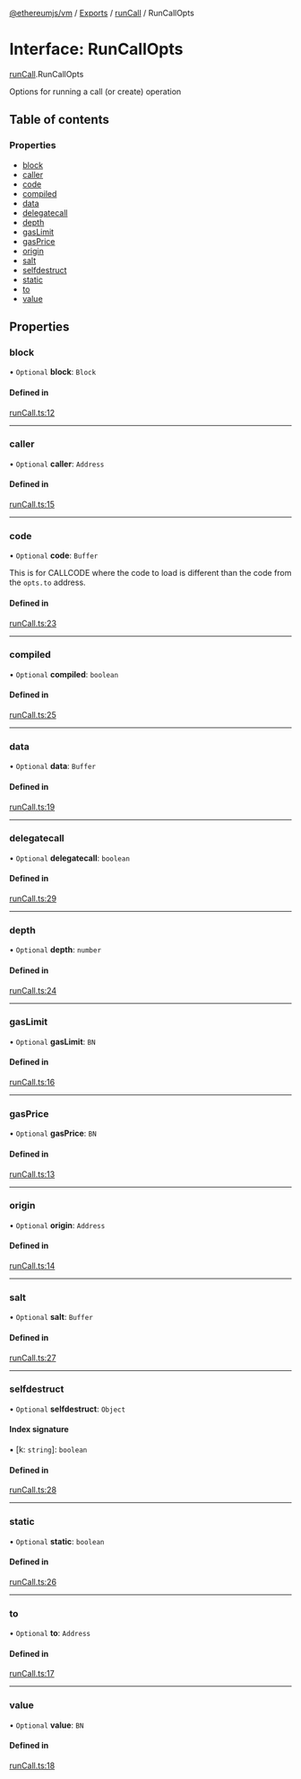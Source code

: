 [@ethereumjs/vm](../README.md) / [Exports](../modules.md) / [runCall](../modules/runCall.md) / RunCallOpts

# Interface: RunCallOpts

[runCall](../modules/runCall.md).RunCallOpts

Options for running a call (or create) operation

## Table of contents

### Properties

- [block](runCall.RunCallOpts.md#block)
- [caller](runCall.RunCallOpts.md#caller)
- [code](runCall.RunCallOpts.md#code)
- [compiled](runCall.RunCallOpts.md#compiled)
- [data](runCall.RunCallOpts.md#data)
- [delegatecall](runCall.RunCallOpts.md#delegatecall)
- [depth](runCall.RunCallOpts.md#depth)
- [gasLimit](runCall.RunCallOpts.md#gaslimit)
- [gasPrice](runCall.RunCallOpts.md#gasprice)
- [origin](runCall.RunCallOpts.md#origin)
- [salt](runCall.RunCallOpts.md#salt)
- [selfdestruct](runCall.RunCallOpts.md#selfdestruct)
- [static](runCall.RunCallOpts.md#static)
- [to](runCall.RunCallOpts.md#to)
- [value](runCall.RunCallOpts.md#value)

## Properties

### block

• `Optional` **block**: `Block`

#### Defined in

[runCall.ts:12](https://github.com/ethereumjs/ethereumjs-monorepo/blob/master/packages/vm/src/runCall.ts#L12)

---

### caller

• `Optional` **caller**: `Address`

#### Defined in

[runCall.ts:15](https://github.com/ethereumjs/ethereumjs-monorepo/blob/master/packages/vm/src/runCall.ts#L15)

---

### code

• `Optional` **code**: `Buffer`

This is for CALLCODE where the code to load is different than the code from the `opts.to` address.

#### Defined in

[runCall.ts:23](https://github.com/ethereumjs/ethereumjs-monorepo/blob/master/packages/vm/src/runCall.ts#L23)

---

### compiled

• `Optional` **compiled**: `boolean`

#### Defined in

[runCall.ts:25](https://github.com/ethereumjs/ethereumjs-monorepo/blob/master/packages/vm/src/runCall.ts#L25)

---

### data

• `Optional` **data**: `Buffer`

#### Defined in

[runCall.ts:19](https://github.com/ethereumjs/ethereumjs-monorepo/blob/master/packages/vm/src/runCall.ts#L19)

---

### delegatecall

• `Optional` **delegatecall**: `boolean`

#### Defined in

[runCall.ts:29](https://github.com/ethereumjs/ethereumjs-monorepo/blob/master/packages/vm/src/runCall.ts#L29)

---

### depth

• `Optional` **depth**: `number`

#### Defined in

[runCall.ts:24](https://github.com/ethereumjs/ethereumjs-monorepo/blob/master/packages/vm/src/runCall.ts#L24)

---

### gasLimit

• `Optional` **gasLimit**: `BN`

#### Defined in

[runCall.ts:16](https://github.com/ethereumjs/ethereumjs-monorepo/blob/master/packages/vm/src/runCall.ts#L16)

---

### gasPrice

• `Optional` **gasPrice**: `BN`

#### Defined in

[runCall.ts:13](https://github.com/ethereumjs/ethereumjs-monorepo/blob/master/packages/vm/src/runCall.ts#L13)

---

### origin

• `Optional` **origin**: `Address`

#### Defined in

[runCall.ts:14](https://github.com/ethereumjs/ethereumjs-monorepo/blob/master/packages/vm/src/runCall.ts#L14)

---

### salt

• `Optional` **salt**: `Buffer`

#### Defined in

[runCall.ts:27](https://github.com/ethereumjs/ethereumjs-monorepo/blob/master/packages/vm/src/runCall.ts#L27)

---

### selfdestruct

• `Optional` **selfdestruct**: `Object`

#### Index signature

▪ [k: `string`]: `boolean`

#### Defined in

[runCall.ts:28](https://github.com/ethereumjs/ethereumjs-monorepo/blob/master/packages/vm/src/runCall.ts#L28)

---

### static

• `Optional` **static**: `boolean`

#### Defined in

[runCall.ts:26](https://github.com/ethereumjs/ethereumjs-monorepo/blob/master/packages/vm/src/runCall.ts#L26)

---

### to

• `Optional` **to**: `Address`

#### Defined in

[runCall.ts:17](https://github.com/ethereumjs/ethereumjs-monorepo/blob/master/packages/vm/src/runCall.ts#L17)

---

### value

• `Optional` **value**: `BN`

#### Defined in

[runCall.ts:18](https://github.com/ethereumjs/ethereumjs-monorepo/blob/master/packages/vm/src/runCall.ts#L18)
